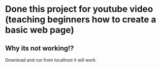 # Done this project for youtube video (teaching beginners how to create a basic web page)

## Why its not working!?
Download and run from localhost it will work.


